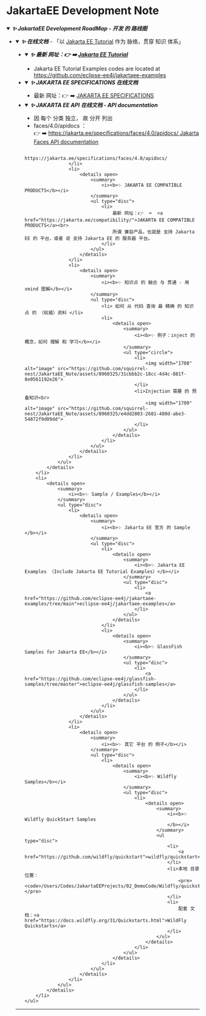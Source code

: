 # JakartaEE Development Note

<details open>
    <summary>
        <i><b>✨ JakartaEE Development RoadMap - 开发 的 路线图</b></i>
    </summary>
    <a id="jakartaee-development-note"></a>
    <ul type="disc">
        <li>
            <details open>
                <summary>
                    <i><b>✨ 在线文档</b></i> - 「以 <a href="https://jakartaee.github.io/jakartaee-documentation/jakartaee-tutorial/current/index.html">Jakarta EE Tutorial</a> 作为 脉络，贯穿 知识 体系」
                </summary>
                <ul type="disc">
                    <li>
                        <details open>
                            <summary>
                                <i><b>✨ 最新 网址：👉  ➡️  <a href="https://jakartaee.github.io/jakartaee-documentation/jakartaee-tutorial/current/index.html">Jakarta EE Tutorial</a></b></i>
                            </summary>
                            <ul type="disc">
                                <li>
                                    Jakarta EE Tutorial Examples codes are located at <a href="https://github.com/eclipse-ee4j/jakartaee-examples">https://github.com/eclipse-ee4j/jakartaee-examples</a>
                                </li>
                            </ul>
                        </details>
                    </li>
                    <li>
                        <details open>
                            <summary>
                                <i><b>✨ JAKARTA EE SPECIFICATIONS 在线文档</b></i>
                            </summary>
                            <ul type="disc">
                                <li>
                                    最新 网址：👉  ➡️  <a href="https://jakarta.ee/specifications/">JAKARTA EE SPECIFICATIONS</a>
                                </li>
                            </ul>
                        </details>
                    </li>
                    <li>
                        <details open>
                            <summary>
                                <i><b>✨ JAKARTA EE API 在线文档 - API documentation</b></i>
                            </summary>
                            <ul type="disc">
                                <li> 因 每个 分类 独立， 故 分开 列出</li>
                                <li>faces/4.0/apidocs ：<br>
                                    👉  ➡️  <a href="https://jakarta.ee/specifications/faces/4.0/apidocs/">   https://jakarta.ee/specifications/faces/4.0/apidocs/   Jakarta Faces API documentation</a>
                                </li>
                            </ul>
                        </details>



                        https://jakarta.ee/specifications/faces/4.0/apidocs/
                    </li>
                    <li>
                        <details open>
                            <summary>
                                <i><b>✨ JAKARTA EE COMPATIBLE PRODUCTS</b></i>
                            </summary>
                            <ul type="disc">
                                <li>
                                    最新 网址：👉  ➡️  <a href="https://jakarta.ee/compatibility/">JAKARTA EE COMPATIBLE PRODUCTS</a><br>
                                    所谓 兼容产品，也就是 支持 Jakarta EE 的 平台，或者 说 支持 Jakarta EE 的 服务器 平台。
                                </li>
                            </ul>
                        </details>
                    </li>
                    <li>
                        <details open>
                            <summary>
                                <i><b>✨ 知识点 的 融合 与 贯通 - 用 xmind 图解</b></i>
                            </summary>
                            <ul type="disc">
                                <li> 如何 从 代码 查询 最 精确 的 知识 点 的 （权威）资料 </li>
                                <li>
                                    <details open>
                                        <summary>
                                            <i><b>✨ 例子：inject 的 概念，如何 理解 和 学习</b></i>
                                        </summary>
                                        <ul type="circle">
                                            <li>
                                                <img width="1708" alt="image" src="https://github.com/squirrel-nest/JakartaEE_Note/assets/8960325/31cbbb2c-18cc-4d4c-881f-8e0561192e26">
                                            </li>
                                            <li>Injection 需要 的 预备知识<br>
                                                <img width="1709" alt="image" src="https://github.com/squirrel-nest/JakartaEE_Note/assets/8960325/e4dd2803-2681-480d-abe3-54872f9d09dd">
                                            </li>
                                        </ul>
                                    </details>
                                </li>
                            </ul>
                        </details>
                    </li>
                </ul>
            </details>
        </li>
        <li>
            <details open>
                <summary>
                    <i><b>✨ Sample / Examples</b></i>
                </summary>
                <ul type="disc">
                    <li>
                        <details open>
                            <summary>
                                <i><b>✨ Jakarta EE 官方 的 Sample </b></i>
                            </summary>
                            <ul type="disc">
                                <li>
                                    <details open>
                                        <summary>
                                            <i><b>✨ Jakarta EE Examples （Include Jakarta EE Tutorial Examples）</b></i>
                                        </summary>
                                        <ul type="disc">
                                            <li>
                                                <a href="https://github.com/eclipse-ee4j/jakartaee-examples/tree/main">eclipse-ee4j/jakartaee-examples</a>
                                            </li>
                                        </ul>
                                    </details>
                                </li>
                                <li>
                                    <details open>
                                        <summary>
                                            <i><b>✨ GlassFish Samples for Jakarta EE</b></i>
                                        </summary>
                                        <ul type="disc">
                                            <li>
                                                <a href="https://github.com/eclipse-ee4j/glassfish-samples/tree/master">eclipse-ee4j/glassfish-samples</a>
                                            </li>
                                        </ul>
                                    </details>
                                </li>
                            </ul>
                        </details>
                    </li>
                    <li>
                        <details open>
                            <summary>
                                <i><b>✨ 其它 平台 的 例子</b></i>
                            </summary>
                            <ul type="disc">
                                <li>
                                    <details open>
                                        <summary>
                                            <i><b>✨ Wildfly Samples</b></i>
                                        </summary>
                                        <ul type="disc">
                                            <li>
                                                <details open>
                                                    <summary>
                                                        <i><b>✨ Wildfly QuickStart Samples
                                                        </b></i>
                                                    </summary>
                                                    <ul type="disc">
                                                        <li>
                                                            <a href="https://github.com/wildfly/quickstart">wildfly/quickstart</a>
                                                        </li>
                                                        <li>本地 目录 位置：
                                                            <pre><code>/Users/Codes/JakartaEEProjects/02_DemoCode/Wildfly/quickstart</code></pre>
                                                        </li>
                                                        <li>
                                                            配套 文档：<a href="https://docs.wildfly.org/31/Quickstarts.html">WildFly Quickstarts</a>
                                                        </li>
                                                    </ul>
                                                </details>
                                            </li>
                                        </ul>
                                    </details>
                                </li>
                            </ul>
                        </details>
                    </li>
                </ul>
            </details>
        </li>
    </ul>
</details>

----
